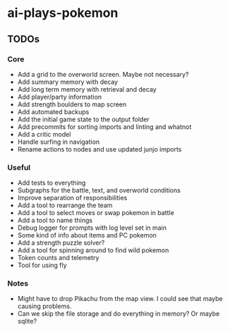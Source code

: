 # ai-plays-pokemon

## TODOs
### Core
* Add a grid to the overworld screen. Maybe not necessary?
* Add summary memory with decay
* Add long term memory with retrieval and decay
* Add player/party information
* Add strength boulders to map screen
* Add automated backups
* Add the initial game state to the output folder
* Add precommits for sorting imports and linting and whatnot
* Add a critic model
* Handle surfing in navigation
* Rename actions to nodes and use updated junjo imports

### Useful
* Add tests to everything
* Subgraphs for the battle, text, and overworld conditions
* Improve separation of responsibilities
* Add a tool to rearrange the team
* Add a tool to select moves or swap pokemon in battle
* Add a tool to name things
* Debug logger for prompts with log level set in main
* Some kind of info about items and PC pokemon
* Add a strength puzzle solver?
* Add a tool for spinning around to find wild pokemon
* Token counts and telemetry
* Tool for using fly

### Notes
* Might have to drop Pikachu from the map view. I could see that maybe causing problems.
* Can we skip the file storage and do everything in memory? Or maybe sqlite?
